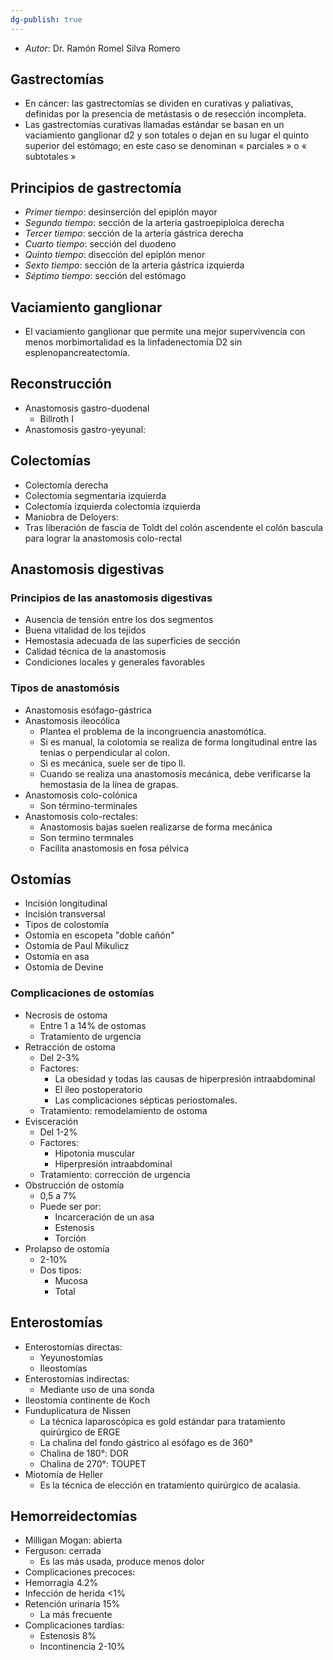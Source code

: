 ```yaml
---
dg-publish: true
---
```

- *Autor*: Dr. Ramón Romel Silva Romero
## Gastrectomías
- En cáncer: las gastrectomías se dividen en curativas y paliativas, definidas por la presencia de metástasis o de resección incompleta.
- Las gastrectomías curativas llamadas estándar se basan en un vaciamiento ganglionar d2 y son totales o dejan en su lugar el quinto superior del estómago; en este caso se denominan « parciales » o « subtotales » 
## Principios de gastrectomía
- *Primer tiempo*: desinserción del epiplón mayor
- *Segundo tiempo*: sección de la arteria gastroepiploica derecha
- *Tercer tiempo*: sección de la arteria gástrica derecha
- *Cuarto tiempo*: sección del duodeno
- *Quinto tiempo*: disección del epiplón menor
- *Sexto tiempo*: sección de la arteria gástrica izquierda
- *Séptimo tiempo*: sección del estómago
## Vaciamiento ganglionar
- El vaciamiento ganglionar que permite una mejor supervivencia con menos morbimortalidad es la linfadenectomía D2 sin esplenopancreatectomía.
## Reconstrucción
- Anastomosis gastro-duodenal
	- Billroth I
- Anastomosis gastro-yeyunal:
## Colectomías
- Colectomía derecha
- Colectomía segmentaria izquierda
- Colectomía izquierda colectomía izquierda
- Maniobra de Deloyers:
- Tras liberación de fascia de Toldt del colón ascendente el colón bascula para lograr la anastomosis colo-rectal
## Anastomosis digestivas
### Principios de las anastomosis digestivas
- Ausencia de tensión entre los dos segmentos
- Buena vitalidad de los tejidos
- Hemostasia adecuada de las superficies de sección
- Calidad técnica de la anastomosis
- Condiciones locales y generales favorables
### Tipos de anastomósis
- Anastomosis esófago-gástrica
- Anastomosis ileocólica 
	- Plantea el problema de la incongruencia anastomótica.
	- Si es manual, la colotomía se realiza de forma longitudinal entre las tenias o perpendicular al colon.
	- Si es mecánica, suele ser de tipo ll.
	- Cuando se realiza una anastomosis mecánica, debe verificarse la hemostasia de la línea de grapas.
- Anastomosis colo-colónica
	- Son término-terminales
- Anastomosis colo-rectales:
	- Anastomosis bajas suelen realizarse de forma mecánica
	- Son termino termnales
	- Facilita anastomosis en fosa pélvica 
## Ostomías
- Incisión longitudinal 
- Incisión transversal 
- Tipos de colostomía
- Ostomía en escopeta "doble cañón"
- Ostomía de Paul Mikulicz
- Ostomía en asa
- Ostomía de Devine
### Complicaciones de ostomías
- Necrosis de ostoma
	- Entre 1 a 14% de ostomas
	- Tratamiento de urgencia
- Retracción de ostoma
	- Del 2-3%
	- Factores:
		- La obesidad y todas las causas de hiperpresión intraabdominal
		- El íleo postoperatorio
		- Las complicaciones sépticas periostomales.
	- Tratamiento: remodelamiento de ostoma
- Evisceración
	- Del 1-2%
	- Factores:
		- Hipotonía muscular
		- Hiperpresión intraabdominal
	- Tratamiento: corrección de urgencia
- Obstrucción de ostomía
	- 0,5 a 7%
	- Puede ser por:
		- Incarceración de un asa
		- Estenosis
		- Torción
- Prolapso de ostomía
	- 2-10%
	- Dos tipos:
		- Mucosa
		- Total
## Enterostomías
- Enterostomías directas:
	- Yeyunostomías
	- Ileostomías
- Enterostomías indirectas:
	- Mediante uso de una sonda
- Ileostomía continente de Koch
- Funduplicatura de Nissen
	- La técnica laparoscópica es gold estándar para tratamiento quirúrgico de ERGE
	- La chalina del fondo gástrico al esófago es de 360°
	- Chalina de 180°: DOR
	- Chalina de 270°: TOUPET
- Miotomía de Heller
	- Es la técnica de elección en tratamiento quirúrgico de acalasia.
## Hemorreidectomías
- Milligan Mogan: abierta  
- Ferguson: cerrada
	- Es las más usada, produce menos dolor
- Complicaciones precoces:
- Hemorragia 4.2%
- Infección de herida <1%
- Retención urinaria 15%  
	- La más frecuente
- Complicaciones tardías:
	- Estenosis 8%
	- Incontinencia 2-10% 
